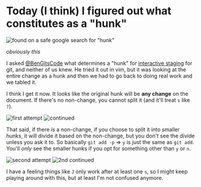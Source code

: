 # Today (I think) I figured out what constitutes as a "hunk"

![found on a safe google search for "hunk"](https://pp.vk.me/c314220/v314220459/acf6/CtlCAODBCrE.jpg)

_obviously this_

I asked [@BenGitsCode](https://github.com/BenGitsCode) what determines a "hunk" for [interactive staging](https://git-scm.com/book/en/v2/Git-Tools-Interactive-Staging) for git, and neither of us knew. He tried it out in vim, but it was looking at the entire change as a hunk and then we had to go back to doing real work and we tabled it.

I think I get it now. It looks like the original hunk will be **any change** on the document. If there's no non-change, you cannot split it (and it'll treat `s` like `?`).

![first attempt](https://cl.ly/3R292N2K2m3y/Screen%20Shot%202017-06-30%20at%204.07.08%20PM.png)
![continued](https://cl.ly/34122b1N1D0K/Screen%20Shot%202017-06-30%20at%204.10.01%20PM.png)

That said, if there _is_ a non-change, if you choose to split it into smaller hunks, it will divide it based on the non-change, but you don't see the divide unless you ask it to. So basically `git add -p` => `y` is just the same as `git add`. You'll _only_ see the smaller hunks if you opt for something other than `y` or `n`.

![second attempt](https://cl.ly/0x2k082N1n3J/Screen%20Shot%202017-06-30%20at%204.11.33%20PM.png)
![2nd continued](https://cl.ly/0m1E29421G3t/Screen%20Shot%202017-06-30%20at%204.14.18%20PM.png)

I have a feeling things like `J` only work after at least one `s`, so I might keep playing around with this, but at least I'm not confused anymore.
